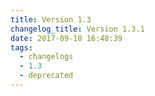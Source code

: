 ```yaml
---
title: Version 1.3
changelog_title: Version 1.3.1
date: 2017-09-18 16:48:39
tags:
  - changelogs
  - 1.3
  - deprecated
---
```


<script src="https://gist.github.com/spinnaker-release/021ff67e0ef7a4e1b271e0ea4344b3b4.js"></script>
